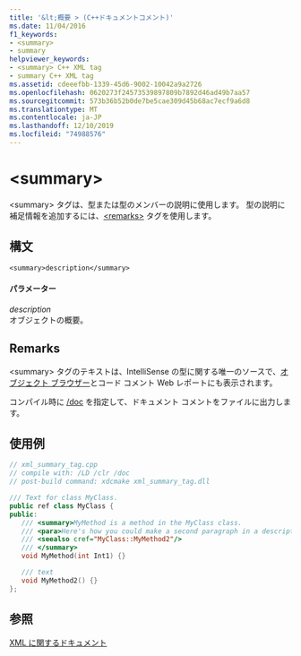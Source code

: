 ```yaml
---
title: '&lt;概要 > (C++ドキュメントコメント)'
ms.date: 11/04/2016
f1_keywords:
- <summary>
- summary
helpviewer_keywords:
- <summary> C++ XML tag
- summary C++ XML tag
ms.assetid: cdeeefbb-1339-45d6-9002-10042a9a2726
ms.openlocfilehash: 0620273f24573539897809b7892d46ad49b7aa57
ms.sourcegitcommit: 573b36b52b0de7be5cae309d45b68ac7ecf9a6d8
ms.translationtype: MT
ms.contentlocale: ja-JP
ms.lasthandoff: 12/10/2019
ms.locfileid: "74988576"
---
```

# <a name="ltsummarygt"></a>&lt;summary&gt;

\<summary> タグは、型または型のメンバーの説明に使用します。 型の説明に補足情報を追加するには、[\<remarks>](remarks-visual-cpp.md) タグを使用します。

## <a name="syntax"></a>構文

```
<summary>description</summary>
```

#### <a name="parameters"></a>パラメーター

*description*<br/>
オブジェクトの概要。

## <a name="remarks"></a>Remarks

\<summary> タグのテキストは、IntelliSense の型に関する唯一のソースで、[オブジェクト ブラウザー](/visualstudio/ide/viewing-the-structure-of-code)とコード コメント Web レポートにも表示されます。

コンパイル時に [/doc](doc-process-documentation-comments-c-cpp.md) を指定して、ドキュメント コメントをファイルに出力します。

## <a name="example"></a>使用例

```cpp
// xml_summary_tag.cpp
// compile with: /LD /clr /doc
// post-build command: xdcmake xml_summary_tag.dll

/// Text for class MyClass.
public ref class MyClass {
public:
   /// <summary>MyMethod is a method in the MyClass class.
   /// <para>Here's how you could make a second paragraph in a description. <see cref="System::Console::WriteLine"/> for information about output statements.</para>
   /// <seealso cref="MyClass::MyMethod2"/>
   /// </summary>
   void MyMethod(int Int1) {}

   /// text
   void MyMethod2() {}
};
```

## <a name="see-also"></a>参照

[XML に関するドキュメント](xml-documentation-visual-cpp.md)
